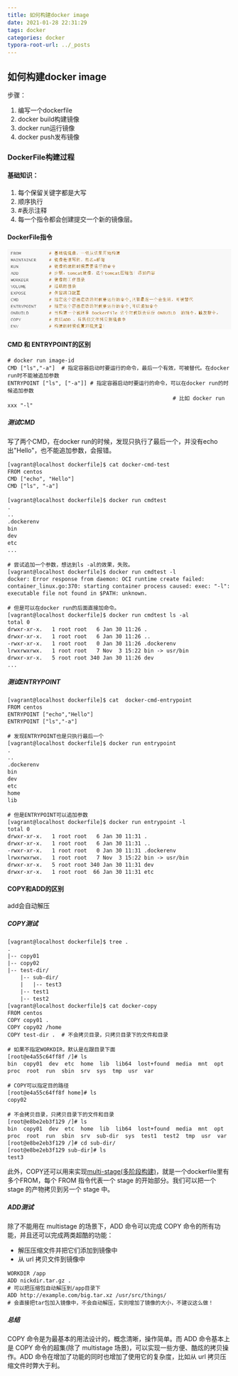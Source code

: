 ```yaml
---
title: 如何构建docker image
date: 2021-01-28 22:31:29
tags: docker
categories: docker
typora-root-url: ../_posts
---
```


## 如何构建docker image

步骤：

1. 编写一个dockerfile
2. docker build构建镜像
3. docker run运行镜像
4. docker push发布镜像

### DockerFile构建过程

#### **基础知识：**

1. 每个保留关键字都是大写
2. 顺序执行
3. #表示注释
4. 每一个指令都会创建提交一个新的镜像层。

#### DockerFile指令

![image-20210128174810881](docker-image/image-20210128174810881-1611828531908.png)


#### CMD  和 ENTRYPOINT的区别

```shell
# docker run image-id 
CMD ["ls","-a"]  # 指定容器启动时要运行的命令，最后一个有效，可被替代。在docker run时不能被追加参数
ENTRYPOINT ["ls", ["-a"]] # 指定容器启动时要运行的命令，可以在docker run的时候追加参数
 													# 比如 docker run xxx "-l"
```

##### 测试CMD

写了两个CMD，在docker run的时候，发现只执行了最后一个，并没有echo出"Hello"，也不能追加参数，会报错。

```shell
[vagrant@localhost dockerfile]$ cat docker-cmd-test
FROM centos
CMD ["echo", "Hello"]
CMD ["ls", "-a"]

[vagrant@localhost dockerfile]$ docker run cmdtest
.
..
.dockerenv
bin
dev
etc
...

# 尝试追加一个参数，想达到ls -al的效果，失败。
[vagrant@localhost dockerfile]$ docker run cmdtest -l
docker: Error response from daemon: OCI runtime create failed: container_linux.go:370: starting container process caused: exec: "-l": executable file not found in $PATH: unknown.

# 但是可以在docker run的后面直接加命令。
[vagrant@localhost dockerfile]$ docker run cmdtest ls -al
total 0
drwxr-xr-x.   1 root root   6 Jan 30 11:26 .
drwxr-xr-x.   1 root root   6 Jan 30 11:26 ..
-rwxr-xr-x.   1 root root   0 Jan 30 11:26 .dockerenv
lrwxrwxrwx.   1 root root   7 Nov  3 15:22 bin -> usr/bin
drwxr-xr-x.   5 root root 340 Jan 30 11:26 dev
...
```

##### 测试ENTRYPOINT

```shell
[vagrant@localhost dockerfile]$ cat  docker-cmd-entrypoint
FROM centos
ENTRYPOINT ["echo","Hello"]
ENTRYPOINT ["ls","-a"]

# 发现ENTRYPOINT也是只执行最后一个
[vagrant@localhost dockerfile]$ docker run entrypoint
.
..
.dockerenv
bin
dev
etc
home
lib

# 但是ENTRYPOINT可以追加参数
[vagrant@localhost dockerfile]$ docker run entrypoint -l
total 0
drwxr-xr-x.   1 root root   6 Jan 30 11:31 .
drwxr-xr-x.   1 root root   6 Jan 30 11:31 ..
-rwxr-xr-x.   1 root root   0 Jan 30 11:31 .dockerenv
lrwxrwxrwx.   1 root root   7 Nov  3 15:22 bin -> usr/bin
drwxr-xr-x.   5 root root 340 Jan 30 11:31 dev
drwxr-xr-x.   1 root root  66 Jan 30 11:31 etc
```



#### COPY和ADD的区别

add会自动解压

##### COPY测试

```shell
[vagrant@localhost dockerfile]$ tree .
.
|-- copy01
|-- copy02
|-- test-dir/
    |-- sub-dir/
    |   |-- test3
    |-- test1
    |-- test2
[vagrant@localhost dockerfile]$ cat docker-copy
FROM centos
COPY copy01 .
COPY copy02 /home
COPY test-dir .  # 不会拷贝目录，只拷贝目录下的文件和目录

# 如果不指定WORKDIR，默认是在跟目录下面
[root@e4a55c64ff8f /]# ls
bin  copy01  dev  etc  home  lib  lib64  lost+found  media  mnt  opt  proc  root  run  sbin  srv  sys  tmp  usr  var

# COPY可以指定目的路径
[root@e4a55c64ff8f home]# ls
copy02

# 不会拷贝目录，只拷贝目录下的文件和目录
[root@e8be2eb3f129 /]# ls
bin  copy01  dev  etc  home  lib  lib64  lost+found  media  mnt  opt  proc  root  run  sbin  srv  sub-dir  sys  test1  test2  tmp  usr  var
[root@e8be2eb3f129 /]# cd sub-dir/
[root@e8be2eb3f129 sub-dir]# ls
test3
```

此外，COPY还可以用来实现[multi-stage(多阶段构建)](https://www.cnblogs.com/sparkdev/p/8508435.html)，就是一个dockerfile里有多个FROM，每个 FROM 指令代表一个 stage 的开始部分。我们可以把一个 stage 的产物拷贝到另一个 stage 中。

##### ADD测试

除了不能用在 multistage 的场景下，ADD 命令可以完成 COPY 命令的所有功能，并且还可以完成两类超酷的功能：

- 解压压缩文件并把它们添加到镜像中
- 从 url 拷贝文件到镜像中

```shell
WORKDIR /app
ADD nickdir.tar.gz .  
# 可以把压缩包自动解压到/app目录下
ADD http://example.com/big.tar.xz /usr/src/things/ 
# 会直接把tar包加入镜像中，不会自动解压，实则增加了镜像的大小，不建议这么做！
```

##### 总结

COPY 命令是为最基本的用法设计的，概念清晰，操作简单。而 ADD 命令基本上是 COPY 命令的超集(除了 multistage 场景)，可以实现一些方便、酷炫的拷贝操作。ADD 命令在增加了功能的同时也增加了使用它的复杂度，比如从 url 拷贝压缩文件时弊大于利。